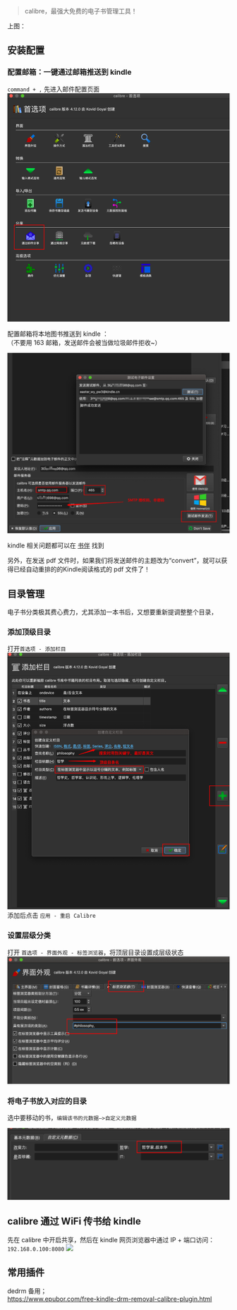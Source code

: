 > calibre，最强大免费的电子书管理工具！

上图：


## 安装配置


### 配置邮箱：一键通过邮箱推送到 kindle

`command + ,` 先进入邮件配置页面
![](https://raw.githubusercontent.com/easterfan/picgo/master/blingbling/2020/20200401201930.png)

配置邮箱将本地图书推送到 kindle ：  
（不要用 163 邮箱，发送邮件会被当做垃圾邮件拒收~）  

![](https://raw.githubusercontent.com/easterfan/picgo/master/blingbling/2020/20200401201332.png)  

kindle 相关问题都可以在 [书伴](https://bookfere.com/) 找到

另外，在发送 pdf 文件时，如果我们将发送邮件的主题改为“convert”，就可以获得已经自动重排的的Kindle阅读格式的 pdf 文件了！

## 目录管理
电子书分类极其费心费力，尤其添加一本书后，又想要重新提调整整个目录，

### 添加顶级目录
打开`首选项 - 添加栏目`
![](https://raw.githubusercontent.com/easterfan/picgo/master/blingbling/2020/20200405104801.png)
添加后点击 `应用 - 重启 Calibre`  

### 设置层级分类
打开 `首选项 - 界面外观 - 标签浏览器`，将顶层目录设置成层级状态  
![](https://raw.githubusercontent.com/easterfan/picgo/master/blingbling/2020/20200405105334.png)

### 将电子书放入对应的目录
选中要移动的书，`编辑该书的元数据—>自定义元数据`

![](https://raw.githubusercontent.com/easterfan/picgo/master/blingbling/2020/20200405110356.png)


## calibre 通过 WiFi 传书给 kindle
先在 calibre 中开启共享，然后在 kindle 网页浏览器中通过 IP + 端口访问：`192.168.0.100:8080`
![](https://cdn.jsdelivr.net/gh/easterfan/picgo/blingbling/2020/20200419144111.png)

## 常用插件
dedrm 备用；  
https://www.epubor.com/free-kindle-drm-removal-calibre-plugin.html
